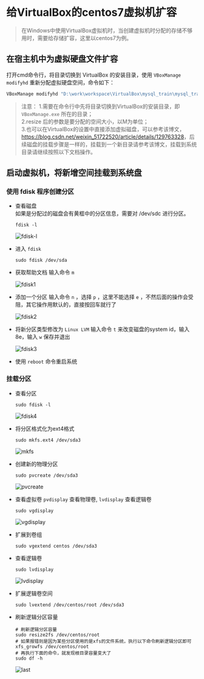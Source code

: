 <!--
 * @Autor: 李逍遥
 * @Date: 2021-02-13 11:34:25
 * @LastEditors: 学海
 * @LastEditTime: 2024-08-06 14:58:13
 * @Descriptiong: 
-->

# 给VirtualBox的centos7虚拟机扩容 #

>在Windows中使用VirtualBox虚拟机时，当创建虚拟机时分配的存储不够用时，需要给存储扩容，这里以centos7为例。

## 在宿主机中为虚拟硬盘文件扩容 ##

打开cmd命令行，将目录切换到 VirtualBox 的安装目录，使用 `VBoxManage modifyhd` 重新分配虚拟硬盘空间，命令如下：

```cmd
VBoxManage modifyhd "D:\work\workspace\VirtualBox\mysql_train\mysql_train.vdi" --resize 16384
```

>注意：
>1.需要在命令行中先将目录切换到VirtualBox的安装目录，即 `VBoxManage.exe` 所在的目录；  
>2.resize 后的参数是要分配的空间大小，以M为单位；  
>3.也可以在VirtualBox的设置中直接添加虚拟磁盘，可以参考该博文，<https://blog.csdn.net/weixin_51722520/article/details/129763328>，后续磁盘的挂载步骤是一样的，挂载到一个新目录请参考该博文，挂载到系统目录请继续按照以下文档操作。

## 启动虚拟机，将新增空间挂载到系统盘 ##

### 使用 fdisk 程序创建分区 ###

- 查看磁盘  
  如果是分配过的磁盘会有黄框中的分区信息，需要对 /dev/sdc 进行分区。  

    ```shell
    fdisk -l
    ```

    ![fdisk-l](images/fdisk-l.png)

- 进入 `fdisk`

    ```shell
    sudo fdisk /dev/sda
    ```

- 获取帮助文档
  输入命令 `m`

    ![fdisk1](images/fdisk1.png "进入fdisk程序")

- 添加一个分区
  输入命令 `n` ，选择 `p` ，这里不能选择 `e` ，不然后面的操作会受阻，其它操作用默认的，直接按回车就行了

    ![fdisk2](images/fdisk2.png "添加分区")

- 将新分区类型修改为 `Linux LVM`
  输入命令 `t` 来改变磁盘的system id，输入8e，输入 `w` 保存并退出

    ![fdisk3](images/fdisk3.png)

- 使用 `reboot` 命令重启系统

### 挂载分区 ###

- 查看分区

    ```shell
    sudo fdisk -l
    ```

    ![fdisk4](images/fdisk4.png "查看分区")

- 将分区格式化为ext4格式

    ```shell
    sudo mkfs.ext4 /dev/sda3
    ```

    ![mkfs](images/mkfs.png "格式化分区")

- 创建新的物理分区

    ```shell
    sudo pvcreate /dev/sda3
    ```

    ![pvcreate](images/pvcreate.png "新建分区")

- 查看虚拟卷
  `pvdisplay` 查看物理卷, `lvdisplay` 查看逻辑卷

    ```shell
    sudo vgdisplay
    ```

    ![vgdisplay](images/vgdisplay.png "查看虚拟卷")

- 扩展到卷组

    ```shell
    sudo vgextend centos /dev/sda3
    ```

- 查看逻辑卷

    ```shell
    sudo lvdisplay
    ```

    ![lvdisplay](images/lvdisplay.png "查看逻辑卷")

- 扩展逻辑卷空间

    ```shell
    sudo lvextend /dev/centos/root /dev/sda3
    ```

- 刷新逻辑分区容量

    ```shell
    # 刷新逻辑分区容量
    sudo resize2fs /dev/centos/root
    # 如果报错则是因为某些分区使用的是xfs的文件系统，执行以下命令刷新逻辑分区即可
    xfs_growfs /dev/centos/root
    # 再执行下面的命令，就发现根目录容量变大了
    sudo df -h
    ```

    ![last](images/last.png)
